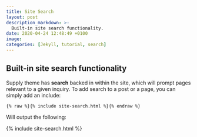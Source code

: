 ```yaml
---
title: Site Search
layout: post
description_markdown: >-
  Built-in site search functionality.
date: 2020-04-24 12:48:49 +0100
image:
categories: [Jekyll, tutorial, search]
---
```

## Built-in site search functionality

Supply theme has **search** backed in within the site, which will prompt pages relevant to a given inquiry. To add search to a post or a page, you can simply add an include:

```liquid
{% raw %}{% include site-search.html %}{% endraw %}
```

Will output the following:

{% include site-search.html %}
